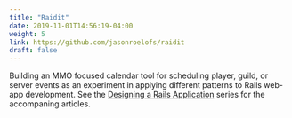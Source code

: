 ```yaml
---
title: "Raidit"
date: 2019-11-01T14:56:19-04:00
weight: 5
link: https://github.com/jasonroelofs/raidit
draft: false
---
```


Building an MMO focused calendar tool for scheduling player, guild, or server events as an experiment in applying different patterns to Rails web-app development. See the [Designing a Rails Application](/) series for the accompaning articles.
